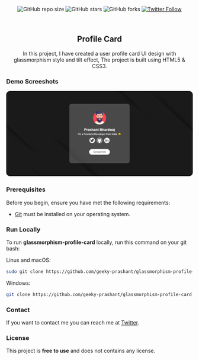 <div align="center">
  
  ![GitHub repo size](https://img.shields.io/github/repo-size/geeky-prashant/glassmorphism-profile-card)
  ![GitHub stars](https://img.shields.io/github/stars/geeky-prashant/glassmorphism-profile-card?style=social)
  ![GitHub forks](https://img.shields.io/github/forks/geeky-prashant/glassmorphism-profile-card?style=social)
  [![Twitter Follow](https://img.shields.io/twitter/follow/geekyprashant?style=social)](https://twitter.com/intent/follow?screen_name=geekyprashant)
 
  <br />

  <h2 align="center">Profile Card</h2>

  In this project, I have created a user profile card UI design with glassmorphism style and tilt effect, The project is built using HTML5 & CSS3.

  

</div>

### Demo Screeshots

![Glassmorphism Profile Card Desktop Demo](./readme-images/Glassmorphism-Profile-Card.png "Desktop Demo")

### Prerequisites

Before you begin, ensure you have met the following requirements:

* [Git](https://git-scm.com/downloads "Download Git") must be installed on your operating system.

### Run Locally

To run **glassmorphism-profile-card** locally, run this command on your git bash:

Linux and macOS:

```bash
sudo git clone https://github.com/geeky-prashant/glassmorphism-profile-card.git
```

Windows:

```bash
git clone https://github.com/geeky-prashant/glassmorphism-profile-card.git
```

### Contact

If you want to contact me you can reach me at [Twitter](https://www.twitter.com/geekyprashant).

### License

This project is **free to use** and does not contains any license.
